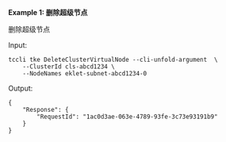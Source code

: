 **Example 1: 删除超级节点**

删除超级节点

Input: 

```
tccli tke DeleteClusterVirtualNode --cli-unfold-argument  \
    --ClusterId cls-abcd1234 \
    --NodeNames eklet-subnet-abcd1234-0
```

Output: 
```
{
    "Response": {
        "RequestId": "1ac0d3ae-063e-4789-93fe-3c73e93191b9"
    }
}
```

